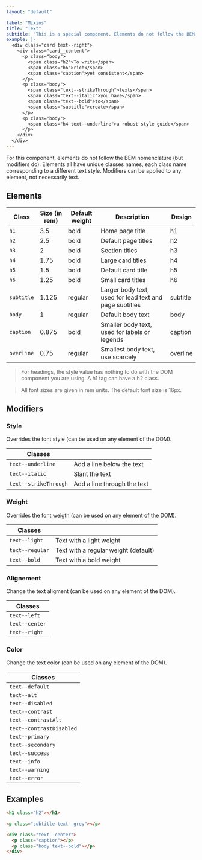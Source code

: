 ```yaml
---
layout: "default"

label: "Mixins"
title: "Text"
subtitle: "This is a special component. Elements do not follow the BEM nomenclature (but the modifiers do). Each elements has a disctinct class name."
example: |-
  <div class="card text--right">
    <div class="card__content">
      <p class="body">
        <span class="h2">To write</span>
        <span class="h6">rich</span>
        <span class="caption">yet consistent</span>
      </p>
      <p class="body">
        <span class="text--strikeThrough">texts</span>
        <span class="text--italic">you have</span>
        <span class="text--bold">to</span>
        <span class="subtitle">create</span>
      </p>
      <p class="body">
        <span class="h4 text--underline">a robust style guide</span>
      </p>
    </div>
  </div>
---
```


For this component, elements do not follow the BEM nomenclature (but modifiers do). Elements all have unique classes names, each class name corresponding to a different text style. Modifiers can be applied to any element, not necessarily text.

## Elements

| Class | Size (in rem) | Default weight | Description | Design |
| --- | --- |--- | --- | --- |
| `h1` | 3.5 | bold | Home page title | <span class="h1">h1</span>
| `h2` | 2.5 | bold | Default page titles | <span class="h2">h2</span>
| `h3` | 2 | bold | Section titles | <span class="h3">h3</span>
| `h4` | 1.75 | bold | Large card titles | <span class="h4">h4</span>
| `h5` | 1.5 | bold | Default card title | <span class="h5">h5</span>
| `h6` | 1.25 | bold | Small card titles | <span class="h6">h6</span>
| `subtitle` | 1.125 | regular | Larger body text, used for lead text and page subtitles | <span class="subtitle">subtitle</span>
| `body` | 1 | regular | Default body text | <span class="body">body</span>
| `caption` | 0.875 | bold | Smaller body text, used for labels or legends | <span class="caption">caption</span>
| `overline` | 0.75 | regular | Smallest body text, use scarcely | <span class="overline">overline</span>

> For headings, the style value has nothing to do with the DOM component you are using. A h1 tag can have a h2 class.

> All font sizes are given in rem units. The default font size is 16px.

## Modifiers

### Style

Overrides the font style (can be used on any element of the DOM).

| Classes | |
| --- | --- |
| `text--underline` | <span class="text--underline">Add a line below the text</span> |
| `text--italic` | <span class="text--italic">Slant the text</span> |
| `text--strikeThrough` | <span class="text--strikeThrough">Add a line through the text</span> |

### Weight

Overrides the font weigth (can be used on any element of the DOM).

| Classes | |
| --- | --- |
| `text--light` | <span class="text--light">Text with a light weight</span> |
| `text--regular` | <span class="text--regular">Text with a regular weight (default)</span> |
| `text--bold` | <span class="text--bold">Text with a bold weight</span> |

### Alignement

Change the text aligment (can be used on any element of the DOM).

| Classes |
| --- |
| `text--left` | <span style="display: block;" class="text--left">Left text</span> |
| `text--center` | <span style="display: block;" class="text--center">Centered text</span> |
| `text--right` | <span style="display: block;" class="text--right">Right text</span> |

### Color

Change the text color (can be used on any element of the DOM).

| Classes |
| --- |
| `text--default` | <span class="body text--default">This is a default text</span> |
| `text--alt` | <span class="body text--alt">This is an alternate text</span> |
| `text--disabled` | <span class="body text--disabled">This is a disabled text</span> |
| `text--contrast` | <span class="docs__textBlock fill--black"><span class="body text--contrast">This is a default contrast text</span></span> |
| `text--contrastAlt` | <span class="docs__textBlock fill--black"><span class="body text--contrastAlt">This is an alternate contrast text</span></span> |
| `text--contrastDisabled` | <span class="docs__textBlock fill--black"><span class="body text--contrastDisabled">This is a disabled contrast text</span></span> |
| `text--primary` | <span class="body text--primary">This is a primary text</span> |
| `text--secondary` | <span class="body text--secondary">This is a secondary text</span> |
| `text--success` | <span class="body text--success">This is a success text</span> |
| `text--info` | <span class="body text--info">This is an info text</span> |
| `text--warning` | <span class="body text--warning">This is a warning text</span> |
| `text--error` | <span class="body text--error">This is an error text</span> |

## Examples

```html
<h1 class="h2"></h1>
```

```html
<p class="subtitle text--grey"></p>
```

```html
<div class="text--center">
  <p class="caption"></p>
  <p class="body text--bold"></p>
</div>
```
